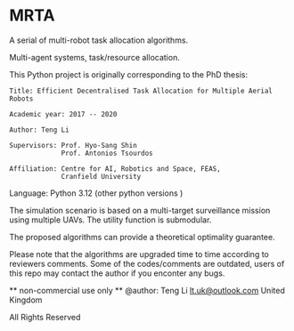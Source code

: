 # MRTA
A serial of multi-robot task allocation algorithms.

Multi-agent systems, task/resource allocation.

This Python project is originally corresponding to the PhD thesis:
    
    Title: Efficient Decentralised Task Allocation for Multiple Aerial Robots
    
    Academic year: 2017 -- 2020
    
    Author: Teng Li
    
    Supervisors: Prof. Hyo-Sang Shin
                 Prof. Antonios Tsourdos
    
    Affiliation: Centre for AI, Robotics and Space, FEAS,
                 Cranfield University

Language:
    Python 3.12 (other python versions )


The simulation scenario is based on a multi-target surveillance mission using multiple UAVs.
The utility function is submodular. 

The proposed algorithms can provide a theoretical optimality guarantee.

Please note that the algorithms are upgraded time to time according to reviewers comments. 
Some of the codes/comments are outdated, users of this repo may contact the author if you enconter any bugs.


** non-commercial use only **
@author: Teng Li
lt.uk@outlook.com
United Kingdom

All Rights Reserved